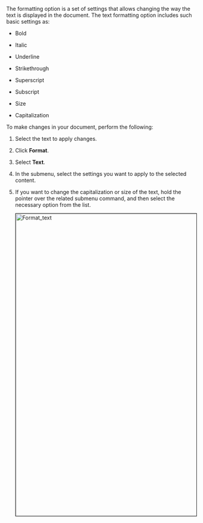 The formatting option is a set of settings that allows changing the way the text is displayed in the document. 
The text formatting option includes such basic settings as:

- Bold

- Italic

- Underline

- Strikethrough

- Superscript

- Subscript

- Size

- Capitalization

To make changes in your document, perform the following:

1. Select the text to apply changes.

2. Click **Format**.

3. Select **Text**.

4. In the submenu, select the settings you want to apply to the selected content.

5. If you want to change the capitalization or size of the text, hold the pointer over the related submenu command, and then select the necessary option from the list.

    <img style="border:1px solid#000000" width="800" src="/src/img/format_text.jpg" alt="Format_text">